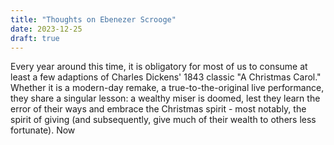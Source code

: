 ```yaml
---
title: "Thoughts on Ebenezer Scrooge"
date: 2023-12-25
draft: true
---
```

Every year around this time, it is obligatory for most of us to consume at least a few adaptions of Charles Dickens' 1843 classic "A Christmas Carol." Whether it is a modern-day remake, a true-to-the-original live performance, they share a singular lesson: a wealthy miser is doomed, lest they learn the error of their ways and embrace the Christmas spirit - most notably, the spirit of giving (and subsequently, give much of their wealth to others less fortunate). 
Now 
<!--stackedit_data:
eyJoaXN0b3J5IjpbLTQ5ODM4MzQxXX0=
-->